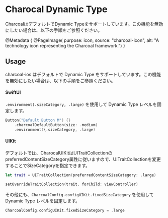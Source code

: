 # Charocal Dynamic Type

CharcoalはデフォルトでDynamic Typeをサポートしています。この機能を無効にしたい場合は、以下の手順をご参照ください。

@Metadata {
    @PageImage(
        purpose: icon, 
        source: "charcoal-icon", 
        alt: "A technology icon representing the Charcoal framework.")
}

## Usage

charcoal-ios はデフォルトで Dynamic Type をサポートしています。この機能を無効にしたい場合は、以下の手順をご参照ください。

#### SwiftUI

`.environment(.sizeCategory, .large)` を使用して Dynamic Type レベルを固定します。

```swift
Button("Default Button M") {}
    .charcoalDefaultButton(size: .medium)
    .environment(\.sizeCategory, .large)
```

#### UIKit
デフォルトでは、CharocalUIKitはUITraitCollectionのpreferredContentSizeCategory属性に従いますので、UITraitCollectionを変更することでSizeCategoryを指定できます。

```swift
let trait = UITraitCollection(preferredContentSizeCategory: .large)

setOverrideTraitCollection(trait, forChild: viewController)
```

その他にも、`CharcoalConfig.configUIKit.fixedSizeCategory` を使用して Dynamic Type レベルを固定します。

```swift
CharcoalConfig.configUIKit.fixedSizeCategory = .large
```
